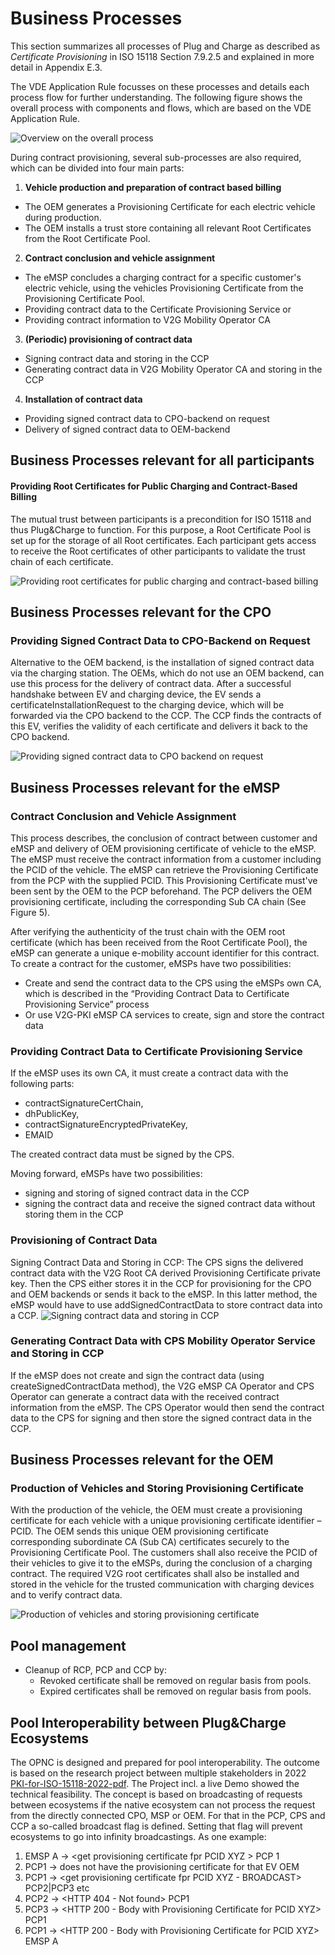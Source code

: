 # Business Processes

This section summarizes all processes of Plug and Charge as described as _Certificate Provisioning_ in ISO 15118 Section 7.9.2.5 and explained in more detail in Appendix E.3.

The VDE Application Rule focusses on these processes and details each process flow for further understanding. The following figure shows the overall process with components and flows, which are based on the VDE Application Rule.

![Overview on the overall process](../assets/images/plug&charge_process_overview.png)

During contract provisioning, several sub-processes are also required, which can be divided into four main parts:

 1. **Vehicle production and preparation of contract based billing**
   - The OEM generates a Provisioning Certificate for each electric vehicle during production.
   - The OEM installs a trust store containing all relevant Root Certificates from the Root Certificate Pool.
 2. **Contract conclusion and vehicle assignment**
   - The eMSP concludes a charging contract for a specific customer's electric vehicle, using the vehicles Provisioning Certificate from the Provisioning Certificate Pool.
   - Providing contract data to the Certificate Provisioning Service or
   - Providing contract information to V2G Mobility Operator CA
  3. **(Periodic) provisioning of contract data**
   - Signing contract data and storing in the CCP
   - Generating contract data in V2G Mobility Operator CA and storing in the CCP
 4. **Installation of contract data**
   - Providing signed contract data to CPO-backend on request
   - Delivery of signed contract data to OEM-backend


## Business Processes relevant for all participants

#### Providing Root Certificates for Public Charging and Contract-Based Billing
The mutual trust between participants is a precondition for ISO 15118 and thus Plug&Charge to function. For this purpose, a Root Certificate Pool is set up for the storage of all Root certificates. Each participant gets access to receive the Root certificates of other participants to validate the trust chain of each certificate.

![Providing root certificates for public charging and contract-based billing](../assets/images/process_providing_root_certificates.png)



## Business Processes relevant for the CPO

### Providing Signed Contract Data to CPO-Backend on Request

Alternative to the OEM backend, is the installation of signed contract data via the charging station. The OEMs, which do not use an OEM backend, can use this process for the delivery of contract data.
After a successful handshake between EV and charging device, the EV sends a certificateInstallationRequest to the charging device, which will be forwarded via the CPO backend to the CCP.
The CCP finds the contracts of this EV, verifies the validity of each certificate and delivers it back to the CPO backend.

![Providing signed contract data to CPO backend on request](../assets/images/process_providing_signed_contract_data_to_cpo_backend_on_request.png)


## Business Processes relevant for the eMSP

### Contract Conclusion and Vehicle Assignment

This process describes, the conclusion of contract between customer and eMSP and delivery of OEM provisioning certificate of vehicle to the eMSP.
The eMSP must receive the contract information from a customer including the PCID of the vehicle. The eMSP can retrieve the Provisioning Certificate from the PCP with the supplied PCID. This Provisioning Certificate must've been sent by the OEM to the PCP beforehand. The PCP delivers the OEM provisioning certificate, including the corresponding Sub CA chain (See Figure 5).

After verifying the authenticity of the trust chain with the OEM root certificate (which has been received from the Root Certificate Pool), the eMSP can generate a unique e-mobility account identifier for this contract. To create a contract for the customer, eMSPs have two possibilities:

 - Create and send the contract data to the CPS using the eMSPs own CA, which is described in the “Providing Contract Data to Certificate Provisioning Service” process
 - Or use V2G-PKI eMSP CA services to create, sign and store the contract data


### Providing Contract Data to Certificate Provisioning Service

If the eMSP uses its own CA, it must create a contract data with the following parts:
 - contractSignatureCertChain,
 - dhPublicKey,
 - contractSignatureEncryptedPrivateKey,
 - EMAID

The created contract data must be signed by the CPS.

Moving forward, eMSPs have two possibilities:
 - signing and storing of signed contract data in the CCP
 - signing the contract data and receive the signed contract data without storing them in the CCP


### Provisioning of Contract Data

Signing Contract Data and Storing in CCP:
The CPS signs the delivered contract data with the V2G Root CA derived Provisioning Certificate private key. Then the CPS either stores it in the CCP for provisioning for the CPO and OEM backends or sends it back to the eMSP.
In this latter method, the eMSP would have to use addSignedContractData to store contract data into a CCP. 
![Signing contract data and storing in CCP](../assets/images/process_signing_contract_data_and_storing_in_ccp.png)


### Generating Contract Data with CPS Mobility Operator Service and Storing in CCP

If the eMSP does not create and sign the contract data (using createSignedContractData method), the V2G eMSP CA Operator and CPS Operator can generate a contract data with the received contract information from the eMSP. The CPS Operator would then send the contract data to the CPS for signing and then store the signed contract data in the CCP.

## Business Processes relevant for the OEM

### Production of Vehicles and Storing Provisioning Certificate

With the production of the vehicle, the OEM must create a provisioning certificate for each vehicle with a unique provisioning certificate identifier – PCID. The OEM sends this unique OEM provisioning certificate corresponding subordinate CA (Sub CA) certificates securely to the Provisioning Certificate Pool.
The customers shall also receive the PCID of their vehicles to give it to the eMSPs, during the conclusion of a charging contract.
The required V2G root certificates shall also be installed and stored in the vehicle for the trusted communication with charging devices and to verify contract data.

![Production of vehicles and storing provisioning certificate](../assets/images/process_production_of_vehicles_and_storing_provisioning_certificate.png)


## Pool management
 * Cleanup of RCP, PCP and CCP by:
   * Revoked certificate shall be removed on regular basis from pools.
   * Expired certificates shall be removed on regular basis from pools.
  
 ## Pool Interoperability between Plug&Charge Ecosystems
The OPNC is designed and prepared for pool interoperability. The outcome is based on the research project between multiple stakeholders in 2022
[PKI-for-ISO-15118-2022-pdf](https://elaad.nl/wp-content/uploads/downloads/PKI-for-ISO-15118-2022-pdf.pdf).
The Project incl. a live Demo showed the technical feasibility. The concept is based on broadcasting of requests between ecosystems if the native ecosystem can not process the request from the directly connected CPO, MSP or OEM. For that in the PCP, CPS and CCP a so-called broadcast flag is defined. Setting that flag will prevent ecosystems to go into infinity broadcastings. As one example:

1. EMSP A -> \<get provisioning certificate fpr PCID XYZ \> PCP 1
2. PCP1 -> does not have the provisioning certificate for that EV OEM
3. PCP1 ->  \<get provisioning certificate fpr PCID XYZ - BROADCAST\> PCP2|PCP3 etc
4. PCP2 -> \<HTTP 404 - Not found\> PCP1
5. PCP3 -> \<HTTP 200 - Body with Provisioning Certificate for PCID XYZ\> PCP1 
6. PCP1 -> \<HTTP 200 - Body with Provisioning Certificate for PCID XYZ\> EMSP A

 
